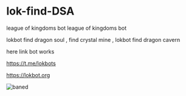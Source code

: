 # lok-find-DSA
league of kingdoms bot
league of kingdoms bot

lokbot find dragon soul , find crystal mine , lokbot find dragon cavern

here link bot works 

https://t.me/lokbots

https://lokbot.org

![baned](https://user-images.githubusercontent.com/130431327/231062143-d1d60f6d-d32c-4f48-b4be-d001e8321bf4.png)
